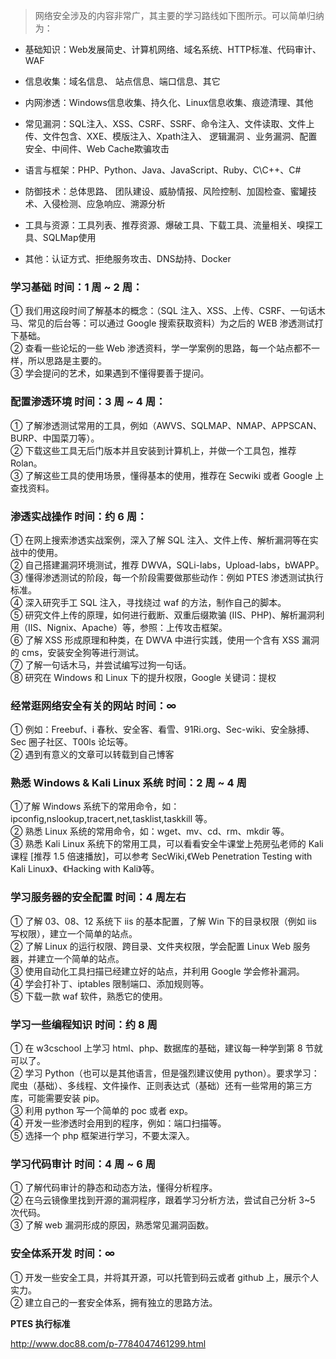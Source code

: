 > 网络安全涉及的内容非常广，其主要的学习路线如下图所示。可以简单归纳为：

* 基础知识：Web发展简史、计算机网络、域名系统、HTTP标准、代码审计、WAF

* 信息收集：域名信息、 站点信息、端口信息、其它

* 内网渗透：Windows信息收集、持久化、Linux信息收集、痕迹清理、其他

* 常见漏洞：SQL注入、XSS、CSRF、SSRF、命令注入、文件读取、文件上传、文件包含、XXE、模版注入、Xpath注入、 逻辑漏洞 、业务漏洞、配置安全、中间件、Web Cache欺骗攻击

* 语言与框架：PHP、Python、Java、JavaScript、Ruby、C\C++、C#

* 防御技术：总体思路、 团队建设、威胁情报、风险控制、加固检查、蜜罐技术、入侵检测、应急响应、溯源分析

* 工具与资源：工具列表、推荐资源、爆破工具、下载工具、流量相关、嗅探工具、SQLMap使用

* 其他：认证方式、拒绝服务攻击、DNS劫持、Docker

### 学习基础 时间：1 周 ~ 2 周：

① 我们用这段时间了解基本的概念：（SQL 注入、XSS、上传、CSRF、一句话木马、常见的后台等：可以通过 Google 搜索获取资料）为之后的 WEB 渗透测试打下基础。  
② 查看一些论坛的一些 Web 渗透资料，学一学案例的思路，每一个站点都不一样，所以思路是主要的。  
③ 学会提问的艺术，如果遇到不懂得要善于提问。

### 配置渗透环境 时间：3 周 ~ 4 周：

① 了解渗透测试常用的工具，例如（AWVS、SQLMAP、NMAP、APPSCAN、BURP、中国菜刀等）。  
② 下载这些工具无后门版本并且安装到计算机上，并做一个工具包，推荐 Rolan。  
③ 了解这些工具的使用场景，懂得基本的使用，推荐在 Secwiki 或者 Google 上查找资料。  

### 渗透实战操作 时间：约 6 周：

① 在网上搜索渗透实战案例，深入了解 SQL 注入、文件上传、解析漏洞等在实战中的使用。  
② 自己搭建漏洞环境测试，推荐 DWVA，SQLi-labs，Upload-labs，bWAPP。  
③ 懂得渗透测试的阶段，每一个阶段需要做那些动作：例如 PTES 渗透测试执行标准。  
④ 深入研究手工 SQL 注入，寻找绕过 waf 的方法，制作自己的脚本。  
⑤ 研究文件上传的原理，如何进行截断、双重后缀欺骗 (IIS、PHP)、解析漏洞利用（IIS、Nignix、Apache）等，参照：上传攻击框架。  
⑥ 了解 XSS 形成原理和种类，在 DWVA 中进行实践，使用一个含有 XSS 漏洞的 cms，安装安全狗等进行测试。  
⑦ 了解一句话木马，并尝试编写过狗一句话。  
⑧ 研究在 Windows 和 Linux 下的提升权限，Google 关键词：提权

### 经常逛网络安全有关的网站 时间：∞

① 例如：Freebuf、i 春秋、安全客、看雪、91Ri.org、Sec-wiki、安全脉搏、Sec 圈子社区、T00ls 论坛等。  
② 遇到有意义的文章可以转载到自己博客

### 熟悉 Windows & Kali Linux 系统 时间：2 周 ~ 4 周

①了解 Windows 系统下的常用命令，如：ipconfig,nslookup,tracert,net,tasklist,taskkill 等。  
② 熟悉 Linux 系统的常用命令，如：wget、mv、cd、rm、mkdir 等。  
③ 熟悉 Kali Linux 系统下的常用工具，可以看看安全牛课堂上苑房弘老师的 Kali 课程 [推荐 1.5 倍速播放]，可以参考 SecWiki,《Web Penetration Testing with Kali Linux》、《Hacking with Kali》等。

### 学习服务器的安全配置 时间：4 周左右

① 了解 03、08、12 系统下 iis 的基本配置，了解 Win 下的目录权限（例如 iis 写权限），建立一个简单的站点。  
② 了解 Linux 的运行权限、跨目录、文件夹权限，学会配置 Linux Web 服务器，并建立一个简单的站点。  
③ 使用自动化工具扫描已经建立好的站点，并利用 Google 学会修补漏洞。  
④ 学会打补丁、iptables 限制端口、添加规则等。  
⑤ 下载一款 waf 软件，熟悉它的使用。

### 学习一些编程知识 时间：约 8 周

① 在 w3cschool 上学习 html、php、数据库的基础，建议每一种学到第 8 节就可以了。  
② 学习 Python（也可以是其他语言，但是强烈建议使用 python）。要求学习：爬虫（基础）、多线程、文件操作、正则表达式（基础）还有一些常用的第三方库，可能需要安装 pip。  
③ 利用 python 写一个简单的 poc 或者 exp。  
④ 开发一些渗透时会用到的程序，例如：端口扫描等。  
⑤ 选择一个 php 框架进行学习，不要太深入。

### 学习代码审计 时间：4 周 ~ 6 周

① 了解代码审计的静态和动态方法，懂得分析程序。  
② 在乌云镜像里找到开源的漏洞程序，跟着学习分析方法，尝试自己分析 3~5 次代码。  
③ 了解 web 漏洞形成的原因，熟悉常见漏洞函数。  

### 安全体系开发 时间：∞

① 开发一些安全工具，并将其开源，可以托管到码云或者 github 上，展示个人实力。  
② 建立自己的一套安全体系，拥有独立的思路方法。

**PTES 执行标准**

http://www.doc88.com/p-7784047461299.html  
